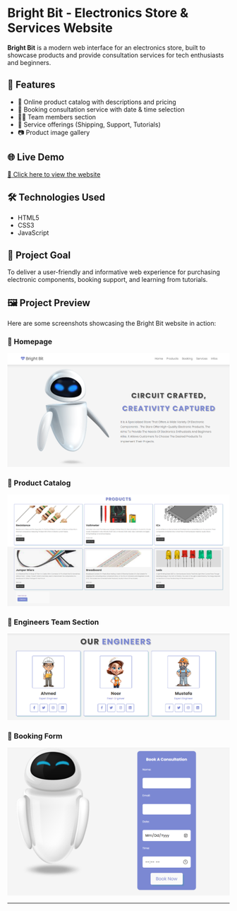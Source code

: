# Bright Bit - Electronics Store & Services Website

**Bright Bit** is a modern web interface for an electronics store, built to showcase products and provide consultation services for tech enthusiasts and beginners.

## 🔧 Features
- 🛒 Online product catalog with descriptions and pricing
- 📆 Booking consultation service with date & time selection
- 👩‍🔧 Team members section
- 🚚 Service offerings (Shipping, Support, Tutorials)
- 📷 Product image gallery

## 🌐 Live Demo  
[🔗 Click here to view the website](https://mccjanna.github.io/bright-bit-store/)

## 🛠️ Technologies Used
- HTML5
- CSS3
- JavaScript

## 🧠 Project Goal
To deliver a user-friendly and informative web experience for purchasing electronic components, booking support, and learning from tutorials.

## 🖼️ Project Preview

Here are some screenshots showcasing the Bright Bit website in action:

### 🔹 Homepage
![Homepage](https://raw.githubusercontent.com/mccjanna/bright-bit-store/main/screenshot1.png)

### 🔹 Product Catalog
![Products](https://raw.githubusercontent.com/mccjanna/bright-bit-store/main/screenshot2.png)

### 🔹 Engineers Team Section
![Engineers](https://raw.githubusercontent.com/mccjanna/bright-bit-store/main/screenshot3.png)

### 🔹 Booking Form
![Booking](https://raw.githubusercontent.com/mccjanna/bright-bit-store/main/screenshot4.png)

---
